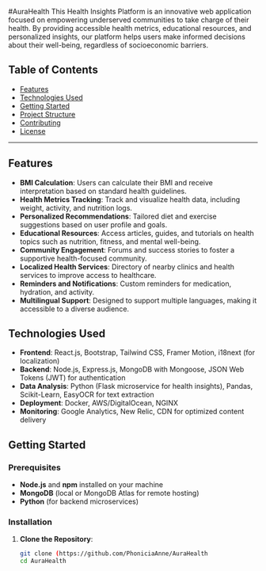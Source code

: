 #AuraHealth
This Health Insights Platform is an innovative web application focused on empowering underserved communities to take charge of their health. By providing accessible health metrics, educational resources, and personalized insights, our platform helps users make informed decisions about their well-being, regardless of socioeconomic barriers.

## Table of Contents
- [Features](#features)
- [Technologies Used](#technologies-used)
- [Getting Started](#getting-started)
- [Project Structure](#project-structure)
- [Contributing](#contributing)
- [License](#license)

---

## Features
- **BMI Calculation**: Users can calculate their BMI and receive interpretation based on standard health guidelines.
- **Health Metrics Tracking**: Track and visualize health data, including weight, activity, and nutrition logs.
- **Personalized Recommendations**: Tailored diet and exercise suggestions based on user profile and goals.
- **Educational Resources**: Access articles, guides, and tutorials on health topics such as nutrition, fitness, and mental well-being.
- **Community Engagement**: Forums and success stories to foster a supportive health-focused community.
- **Localized Health Services**: Directory of nearby clinics and health services to improve access to healthcare.
- **Reminders and Notifications**: Custom reminders for medication, hydration, and activity.
- **Multilingual Support**: Designed to support multiple languages, making it accessible to a diverse audience.

## Technologies Used
- **Frontend**: React.js, Bootstrap, Tailwind CSS, Framer Motion, i18next (for localization)
- **Backend**: Node.js, Express.js, MongoDB with Mongoose, JSON Web Tokens (JWT) for authentication
- **Data Analysis**: Python (Flask microservice for health insights), Pandas, Scikit-Learn, EasyOCR for text extraction
- **Deployment**: Docker, AWS/DigitalOcean, NGINX
- **Monitoring**: Google Analytics, New Relic, CDN for optimized content delivery

## Getting Started

### Prerequisites
- **Node.js** and **npm** installed on your machine
- **MongoDB** (local or MongoDB Atlas for remote hosting)
- **Python** (for backend microservices)

### Installation

1. **Clone the Repository**:
   ```bash
   git clone (https://github.com/PhoniciaAnne/AuraHealth
   cd AuraHealth
